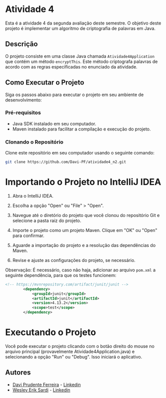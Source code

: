 # Atividade 4

Esta é a atividade 4 da segunda avaliação deste semestre. O objetivo deste projeto é implementar um algoritmo de criptografia de palavras em Java.

## Descrição

O projeto consiste em uma classe Java chamada `Atividade4Application` que contém um método `encryptThis`. Este método criptografa palavras de acordo com as regras especificadas no enunciado da atividade.

## Como Executar o Projeto

Siga os passos abaixo para executar o projeto em seu ambiente de desenvolvimento:

### Pré-requisitos

- Java SDK instalado em seu computador.
- Maven instalado para facilitar a compilação e execução do projeto.

### Clonando o Repositório

Clone este repositório em seu computador usando o seguinte comando:

```bash
git clone https://github.com/Davi-PF/atividade4_n2.git
```

# Importando o Projeto no IntelliJ IDEA

1. Abra o IntelliJ IDEA.

2. Escolha a opção "Open" ou "File" > "Open".

3. Navegue até o diretório do projeto que você clonou do repositório Git e selecione a pasta raiz do projeto.

4. Importe o projeto como um projeto Maven. Clique em "OK" ou "Open" para confirmar.

5. Aguarde a importação do projeto e a resolução das dependências do Maven.

6. Revise e ajuste as configurações do projeto, se necessário.

Observação:  É necessário, caso não haja, adicionar ao arquivo `pom.xml` a seguinte dependência, para que os testes funcionem:
```xml
<!-- https://mvnrepository.com/artifact/junit/junit -->
        <dependency>
            <groupId>junit</groupId>
            <artifactId>junit</artifactId>
            <version>4.13.2</version>
            <scope>test</scope>
        </dependency>
```

# Executando o Projeto

Você pode executar o projeto clicando com o botão direito do mouse no arquivo principal (provavelmente Atividade4Application.java) e selecionando a opção "Run" ou "Debug". Isso iniciará o aplicativo.

## Autores

- [Davi Prudente Ferreira](https://github.com/Davi-PF) - [Linkedin](https://www.linkedin.com/in/daviprudente/)
- [Wesley Erik Sardi](https://github.com/WesleySardi)  - [Linkedin](https://www.linkedin.com/in/wesleysardi/)
